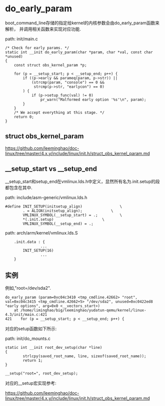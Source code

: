 do_early_param
========================================

boot_command_line存储的指定给kernel的内核参数会由do_early_param函数来解析，
并调用相关函数来实现对应功能.

path: init/main.c
```
/* Check for early params. */
static int __init do_early_param(char *param, char *val, const char *unused)
{
    const struct obs_kernel_param *p;

    for (p = __setup_start; p < __setup_end; p++) {
        if ((p->early && parameq(param, p->str)) ||
            (strcmp(param, "console") == 0 &&
             strcmp(p->str, "earlycon") == 0)
        ) {
            if (p->setup_func(val) != 0)
                pr_warn("Malformed early option '%s'\n", param);
        }
    }
    /* We accept everything at this stage. */
    return 0;
}
```

struct obs_kernel_param
----------------------------------------

https://github.com/leeminghao/doc-linux/tree/master/4.x.y/include/linux/init.h/struct_obs_kernel_param.md

__setup_start vs __setup_end
----------------------------------------

__setup_start和setup_end在vmlinux.lds.h中定义，显然所有名为.init.setup的段
都包含在其中.

path: include/asm-generic/vmlinux.lds.h
```
#define INIT_SETUP(initsetup_align)					\
		. = ALIGN(initsetup_align);				\
		VMLINUX_SYMBOL(__setup_start) = .;			\
		*(.init.setup)						\
		VMLINUX_SYMBOL(__setup_end) = .;
```

path: arch/arm/kernel/vmlinux.lds.S
```
	.init.data : {
                ...
		INIT_SETUP(16)
                ...
	}
```

实例
----------------------------------------

例如,"root=/dev/sda2".

```
do_early_param (param=0xc04c3410 <tmp_cmdline.42662> "root", val=0xc04c3415 <tmp_cmdline.42662+5> "/dev/sda2", unused=0xc0422ed8 "early options", arg=0x0 <__vectors_start>)
    at /home/liminghao/big/leeminghao/yudatun-qemu/kernel/linux-4.3/init/main.c:421
421    for (p = __setup_start; p < __setup_end; p++) {
```

对应的setup函数如下所示:

path: init/do_mounts.c
```
static int __init root_dev_setup(char *line)
{
        strlcpy(saved_root_name, line, sizeof(saved_root_name));
        return 1;
}

__setup("root=", root_dev_setup);
```

对应的__setup宏实现参考:

https://github.com/leeminghao/doc-linux/tree/master/4.x.y/include/linux/init.h/struct_obs_kernel_param.md
